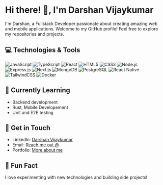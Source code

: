 # Hi there! 👋, I'm Darshan Vijaykumar

I'm Darshan, a Fullstack Developer passionate about creating amazing web and mobile applications. Welcome to my GitHub profile! Feel free to explore my repositories and projects.

## 💻 Technologies & Tools
 ![JavaScript](https://img.shields.io/badge/-JavaScript-F7DF1E?logo=javascript&logoColor=white)
 ![TypeScript](https://img.shields.io/badge/-TypeScript-3178C6?logo=typescript&logoColor=white)
 ![React](https://img.shields.io/badge/-React-61DAFB?logo=react&logoColor=white)
 ![HTML5](https://img.shields.io/badge/-HTML5-E34F26?logo=html5&logoColor=white)
 ![CSS3](https://img.shields.io/badge/-CSS3-1572B6?logo=css3&logoColor=white)
 ![Node.js](https://img.shields.io/badge/-Node.js-339933?logo=node.js&logoColor=white)
 ![Express.js](https://img.shields.io/badge/-Express.js-000000?logo=express&logoColor=white)
 ![Next.js](https://img.shields.io/badge/-Next.js-000000?logo=next.js&logoColor=white)
 ![MongoDB](https://img.shields.io/badge/-MongoDB-47A248?logo=mongodb&logoColor=white)
 ![PostgreSQL](https://img.shields.io/badge/-PostgreSQL-336791?logo=postgresql&logoColor=white)
 ![React Native](https://img.shields.io/badge/-React_Native-61DAFB?logo=react&logoColor=white)
 ![TailwindCSS](https://img.shields.io/badge/-TailwindCSS-61DAFB?logo=tailwindcss&logoColor=white)
 ![Docker](https://img.shields.io/badge/-Docker-61DAFB?logo=docker&logoColor=white)

## 🌱 Currently Learning
- Backend development
- Rust, Mobile Developement
- Unit and E2E testing

## 📡 Get in Touch
- LinkedIn: [Darshan Vijaykumar](https://www.linkedin.com/in/darshan-vijay-kumar-724949179)
- Email: [Reach me out @](mr.darshanv@gmail.com)
- Portfolio: [More about me](https://blog-three-theta-25.vercel.app/)

## 🔭 Fun Fact
I love experimenting with new technologies and building side projects!

